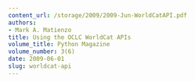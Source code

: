 ```yaml
---
content_url: /storage/2009/2009-Jun-WorldCatAPI.pdf
authors:
- Mark A. Matienzo
title: Using the OCLC WorldCat APIs
volume_title: Python Magazine
volume_number: 3(6)
date: 2009-06-01
slug: worldcat-api
---
```

